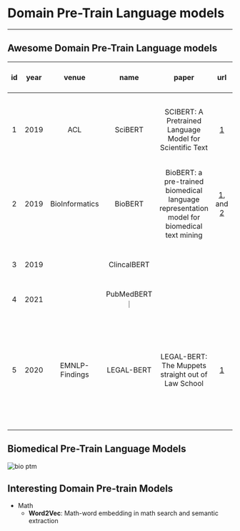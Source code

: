 # Domain Pre-Train Language models
---

## Awesome Domain Pre-Train Language models

|id|year|venue|name|paper|url|domain|vocab|text corpus origin|text corpus size|input length|batchsize|epoch|hardware arch|Task|Group|
|:---:|:---:|:---:|:---:|:---:|:---:|:---:|:---:|:---:|:---:|:---:|:---:|:---:|:---:|:---:|:---:|
|1|2019|ACL|SciBERT|SCIBERT: A Pretrained Language Model for Scientific Text|[1](https://github.com/allenai/scibert)|scientific|**SciVocab**|1.14M, 18% CS + 82% bimedical|3.17B tokens|128, 512|-|-|a single TPU v3 with 8 cores **1 week**|NER, PICO Extraction, Text Classification, Relation Classification, Dependency Parsing|AllenAI|
|2|2019|BioInformatics|BioBERT|BioBERT: a pre-trained biomedical language representation model for biomedical text mining|[1](https://github.com/naver/biobert-pretrained), and [2](https://github.com/dmis-lab/biobert) |biomedicine|original BERT vocabulary|BERT Corpus and PubMed abstracts and PMC full text articles|20B tokens||||23 days on eight NVIDIA V100 GPUs|NER, RE, QA|Clova AI Research|
|3|2019||ClincalBERT|||biomedicine|original BERT vocabulary|clinical text from the MIMIC-III database|
|4|2021||PubMedBERT｜
|5|2020|EMNLP-Findings|LEGAL-BERT|LEGAL-BERT: The Muppets straight out of Law School|[1](https://huggingface.co/nlpaueb)|legal|Bert and newly create|12 GB of diverse English legal text from several fields  scraped from publicly available resources||128, 512|26|40, (further pretrain 3,4 epochs|**exp. on 11GB NVIDIA-2080TI**, train on v3 TPUs with 8 cores from Google Cloud Compute Services|NER, Classification|University of Sheffield|


## Biomedical Pre-Train Language Models

![bio ptm](/NLP/PTM/bioptm.png)

## Interesting Domain Pre-train Models

- Math
    - **Word2Vec**: Math-word embedding in math search and semantic extraction